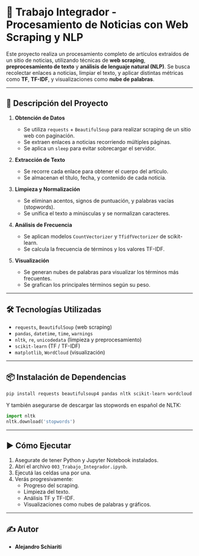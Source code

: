 # 🧠 Trabajo Integrador - Procesamiento de Noticias con Web Scraping y NLP

Este proyecto realiza un procesamiento completo de artículos extraídos de un sitio de noticias, utilizando técnicas de **web scraping**, **preprocesamiento de texto** y **análisis de lenguaje natural (NLP)**. Se busca recolectar enlaces a noticias, limpiar el texto, y aplicar distintas métricas como **TF**, **TF-IDF**, y visualizaciones como **nube de palabras**.

---

## 📌 Descripción del Proyecto

1. **Obtención de Datos**
   - Se utiliza `requests` + `BeautifulSoup` para realizar scraping de un sitio web con paginación.
   - Se extraen enlaces a noticias recorriendo múltiples páginas.
   - Se aplica un `sleep` para evitar sobrecargar el servidor.

2. **Extracción de Texto**
   - Se recorre cada enlace para obtener el cuerpo del artículo.
   - Se almacenan el título, fecha, y contenido de cada noticia.

3. **Limpieza y Normalización**
   - Se eliminan acentos, signos de puntuación, y palabras vacías (stopwords).
   - Se unifica el texto a minúsculas y se normalizan caracteres.

4. **Análisis de Frecuencia**
   - Se aplican modelos `CountVectorizer` y `TfidfVectorizer` de scikit-learn.
   - Se calcula la frecuencia de términos y los valores TF-IDF.

5. **Visualización**
   - Se generan nubes de palabras para visualizar los términos más frecuentes.
   - Se grafican los principales términos según su peso.

---

## 🛠️ Tecnologías Utilizadas

- `requests`, `BeautifulSoup` (web scraping)
- `pandas`, `datetime`, `time`, `warnings`
- `nltk`, `re`, `unicodedata` (limpieza y preprocesamiento)
- `scikit-learn` (TF / TF-IDF)
- `matplotlib`, `WordCloud` (visualización)

---

## 📦 Instalación de Dependencias

```bash
pip install requests beautifulsoup4 pandas nltk scikit-learn wordcloud matplotlib
```

Y también asegurarse de descargar las stopwords en español de NLTK:

```python
import nltk
nltk.download('stopwords')
```

---

## ▶️ Cómo Ejecutar

1. Asegurate de tener Python y Jupyter Notebook instalados.
2. Abrí el archivo `003_Trabajo_Integrador.ipynb`.
3. Ejecutá las celdas una por una.
4. Verás progresivamente:
   - Progreso del scraping.
   - Limpieza del texto.
   - Análisis TF y TF-IDF.
   - Visualizaciones como nubes de palabras y gráficos.

---

## ✍️ Autor

- **Alejandro Schiariti**
